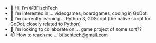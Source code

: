 - 👋 Hi, I’m @BFischTech
- 👀 I’m interested in ... videogames, boardgames, coding in GoDot.
- 🌱 I’m currently learning ... Python 3, GDScript (the native script for GoDot, closely related to Python)
- 💞️ I’m looking to collaborate on ... game project of some sort?? 
- 📫 How to reach me ... bfischtech@gmail.com

<!---
BFischTech/BFischTech is a ✨ special ✨ repository because its `README.md` (this file) appears on your GitHub profile.
You can click the Preview link to take a look at your changes.
--->
